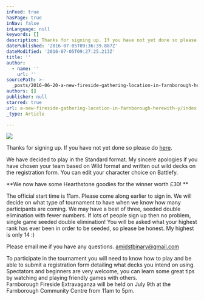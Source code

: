 ```yaml
---
inFeed: true
hasPage: true
inNav: false
inLanguage: null
keywords: []
description: Thanks for signing up. If you have not yet done so please do here.
datePublished: '2016-07-05T09:36:39.887Z'
dateModified: '2016-07-05T09:27:25.213Z'
title: ''
author:
  - name: ''
    url: ''
sourcePath: >-
  _posts/2016-06-20-a-new-fireside-gathering-location-in-farnborough-herewith-y.md
authors: []
publisher: null
starred: true
url: a-new-fireside-gathering-location-in-farnborough-herewith-y/index.html
_type: Article

---
```

![](https://the-grid-user-content.s3-us-west-2.amazonaws.com/e64a027c-5db8-4788-a2d4-c2b2a71ea95f.jpg)

Thanks for signing up. If you have not yet done so please do [here][0].

We have decided to play in the Standard format. My sincere apologies if you have chosen your team based on Wild format and written out wild decks on the registration form. You can edit your character choice on Battlefy.

**We now have some Hearthstone goodies for the winner worth £30! **

The official start 
time is 11am. Please come along earlier to sign in. We will decide on what type 
of tournament to have when we know how many participants are coming. We may have a best of three, seeded double 
elimination with fewer numbers. If lots of people sign up then no problem, single game seeded double 
elimination! You will be asked what your highest rank has ever been in order to 
be seeded, so please be honest. My highest is only 14 
:)  
  
Please email me if 
you have any questions. amidstbinary@gmail.com

To participate in the tournament you will need to know how to play and be able to submit a registration form detailing what decks you intend on using.   
Spectators and beginners are very welcome, you can learn some great tips by watching and playing friendly games with others.   
Farnborough Fireside Extravaganza will be held on July 9th at the Farnborough Community Centre from 11am to 5pm.

  


[0]: https://battlefy.com/amidstbinary/farnborough-fireside-extravaganza/57612c8827aeb21d0ca13915/info
